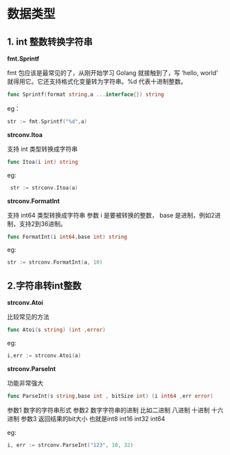 # 数据类型

## 1. int 整数转换字符串

**fmt.Sprintf**

fmt 包应该是最常见的了，从刚开始学习 Golang 就接触到了，写 ‘hello, world' 就得用它。它还支持格式化变量转为字符串。%d 代表十进制整数。

```go
func Sprintf(format string,a ...interface{}) string
```
eg：

```go
str := fmt.Sprintf("%d",a)
```

**strconv.Itoa**

支持 int 类型转换成字符串

```go
func Itoa(i int) string
```
eg:

```go
 str := strconv.Itoa(a)
```

**strconv.FormatInt**

支持 int64 类型转换成字符串 参数 i 是要被转换的整数， base 是进制，例如2进制，支持2到36进制。

```go
func FormatInt(i int64,base int) string
```

eg:

```go
str := strconv.FormatInt(a, 10)
```


## 2.字符串转int整数

**strconv.Atoi**

比较常见的方法

```go
func Atoi(s string) (int ,error)
```

eg:

```go
i,err := strconv.Atoi(a)
```

**strconv.ParseInt**

功能非常强大

```go
func ParseInt(s string,base int , bitSize int) (i int64 ,err error)
```

参数1 数字的字符串形式 参数2 数字字符串的进制 比如二进制 八进制 十进制 十六进制 参数3 返回结果的bit大小 也就是int8 int16 int32 int64

eg:

```go
i, err := strconv.ParseInt("123", 10, 32)
```